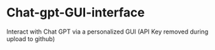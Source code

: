 # Chat-gpt-GUI-interface
Interact with Chat GPT via a personalized GUI 
(API Key removed during upload to github)
